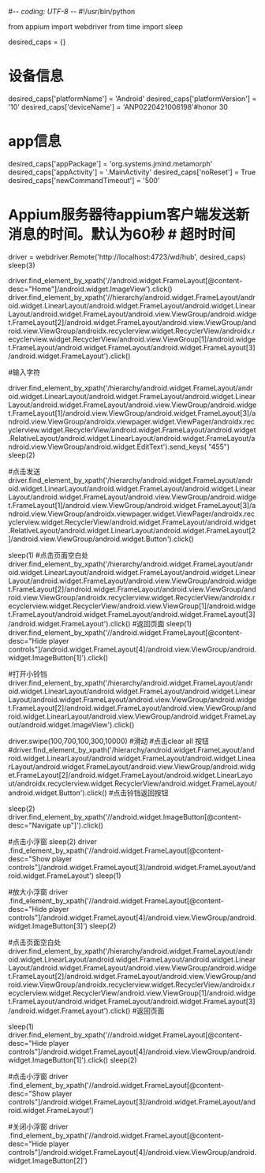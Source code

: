 #-*- coding: UTF-8 -*-
#!/usr/bin/python



from appium import webdriver
from time import sleep


desired_caps = {}
# 设备信息
desired_caps['platformName'] = 'Android'
desired_caps['platformVersion'] = '10'
desired_caps['deviceName'] = 'ANP0220421006198'#honor 30
# app信息
desired_caps['appPackage'] = 'org.systems.jmind.metamorph'
desired_caps['appActivity'] = '.MainActivity'
desired_caps['noReset'] = True
desired_caps['newCommandTimeout'] = '500'

# Appium服务器待appium客户端发送新消息的时间。默认为60秒  # 超时时间


driver = webdriver.Remote('http://localhost:4723/wd/hub', desired_caps)
sleep(3)

driver.find_element_by_xpath('//android.widget.FrameLayout[@content-desc="Home"]/android.widget.ImageView').click()
driver.find_element_by_xpath('//hierarchy/android.widget.FrameLayout/android.widget.LinearLayout/android.widget.FrameLayout/android.widget.LinearLayout/android.widget.FrameLayout/android.view.ViewGroup/android.widget.FrameLayout[2]/android.widget.FrameLayout/android.view.ViewGroup/android.view.ViewGroup/androidx.recyclerview.widget.RecyclerView/androidx.recyclerview.widget.RecyclerView/android.view.ViewGroup[1]/android.widget.FrameLayout/android.widget.FrameLayout/android.widget.FrameLayout[3]/android.widget.FrameLayout').click()

 #输入字符

driver.find_element_by_xpath('/hierarchy/android.widget.FrameLayout/android.widget.LinearLayout/android.widget.FrameLayout/android.widget.LinearLayout/android.widget.FrameLayout/android.view.ViewGroup/android.widget.FrameLayout[1]/android.view.ViewGroup/android.widget.FrameLayout[3]/android.view.ViewGroup/androidx.viewpager.widget.ViewPager/androidx.recyclerview.widget.RecyclerView/android.widget.FrameLayout/android.widget.RelativeLayout/android.widget.LinearLayout/android.widget.FrameLayout/android.view.ViewGroup/android.widget.EditText').send_keys(
        "455")
sleep(2)




#点击发送
driver.find_element_by_xpath('/hierarchy/android.widget.FrameLayout/android.widget.LinearLayout/android.widget.FrameLayout/android.widget.LinearLayout/android.widget.FrameLayout/android.view.ViewGroup/android.widget.FrameLayout[1]/android.view.ViewGroup/android.widget.FrameLayout[3]/android.view.ViewGroup/androidx.viewpager.widget.ViewPager/androidx.recyclerview.widget.RecyclerView/android.widget.FrameLayout/android.widget.RelativeLayout/android.widget.LinearLayout/android.widget.FrameLayout[2]/android.view.ViewGroup/android.widget.Button').click()

sleep(1)
#点击页面空白处
driver.find_element_by_xpath('/hierarchy/android.widget.FrameLayout/android.widget.LinearLayout/android.widget.FrameLayout/android.widget.LinearLayout/android.widget.FrameLayout/android.view.ViewGroup/android.widget.FrameLayout[2]/android.widget.FrameLayout/android.view.ViewGroup/android.view.ViewGroup/androidx.recyclerview.widget.RecyclerView/androidx.recyclerview.widget.RecyclerView/android.view.ViewGroup[1]/android.widget.FrameLayout/android.widget.FrameLayout/android.widget.FrameLayout[3]/android.widget.FrameLayout').click()
#返回页面
sleep(1)
driver.find_element_by_xpath('//android.widget.FrameLayout[@content-desc="Hide player controls"]/android.widget.FrameLayout[4]/android.view.ViewGroup/android.widget.ImageButton[1]').click()

#打开小铃铛
driver.find_element_by_xpath('/hierarchy/android.widget.FrameLayout/android.widget.LinearLayout/android.widget.FrameLayout/android.widget.LinearLayout/android.widget.FrameLayout/android.view.ViewGroup/android.widget.FrameLayout[2]/android.widget.FrameLayout/android.view.ViewGroup/android.widget.LinearLayout/android.view.ViewGroup/android.widget.FrameLayout/android.widget.ImageView').click()

driver.swipe(100,700,100,300,10000)  #滑动
#点击clear all 按钮
#driver.find_element_by_xpath('/hierarchy/android.widget.FrameLayout/android.widget.LinearLayout/android.widget.FrameLayout/android.widget.LinearLayout/android.widget.FrameLayout/android.view.ViewGroup/android.widget.FrameLayout[2]/android.widget.FrameLayout/android.widget.LinearLayout/androidx.recyclerview.widget.RecyclerView/android.widget.FrameLayout/android.widget.Button').click()
#点击铃铛返回按钮

sleep(2)
driver.find_element_by_xpath('//android.widget.ImageButton[@content-desc="Navigate up"]').click()

#点击小浮窗
sleep(2)
driver .find_element_by_xpath('//android.widget.FrameLayout[@content-desc="Show player controls"]/android.widget.FrameLayout[3]/android.widget.FrameLayout/android.widget.FrameLayout')
sleep(1)

#放大小浮窗
driver .find_element_by_xpath('//android.widget.FrameLayout[@content-desc="Hide player controls"]/android.widget.FrameLayout[4]/android.view.ViewGroup/android.widget.ImageButton[3]')
sleep(2)

#点击页面空白处
driver.find_element_by_xpath('/hierarchy/android.widget.FrameLayout/android.widget.LinearLayout/android.widget.FrameLayout/android.widget.LinearLayout/android.widget.FrameLayout/android.view.ViewGroup/android.widget.FrameLayout[2]/android.widget.FrameLayout/android.view.ViewGroup/android.view.ViewGroup/androidx.recyclerview.widget.RecyclerView/androidx.recyclerview.widget.RecyclerView/android.view.ViewGroup[1]/android.widget.FrameLayout/android.widget.FrameLayout/android.widget.FrameLayout[3]/android.widget.FrameLayout').click()
#返回页面

sleep(1)
driver.find_element_by_xpath('//android.widget.FrameLayout[@content-desc="Hide player controls"]/android.widget.FrameLayout[4]/android.view.ViewGroup/android.widget.ImageButton[1]').click()
sleep(2)

#点击小浮窗
driver .find_element_by_xpath('//android.widget.FrameLayout[@content-desc="Show player controls"]/android.widget.FrameLayout[3]/android.widget.FrameLayout/android.widget.FrameLayout')

#关闭小浮窗
driver .find_element_by_xpath('//android.widget.FrameLayout[@content-desc="Hide player controls"]/android.widget.FrameLayout[4]/android.view.ViewGroup/android.widget.ImageButton[2]')
